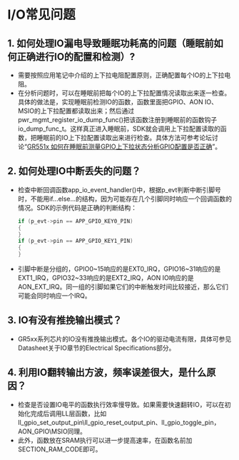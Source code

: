 # I/O常见问题



## 1. 如何处理IO漏电导致睡眠功耗高的问题（睡眠前如何正确进行IO的配置和检测）?

- 需要按照应用笔记中介绍的上下拉电阻配置原则，正确配置每个IO的上下拉电阻。
- 在分析问题时，可以在睡眠前把每个IO的上下拉配置情况读取出来逐一检查。具体的做法是，实现睡眠前检测IO的函数，函数里面把GPIO、AON IO、MSIO的上下拉配置都读取出来；然后通过pwr_mgmt_register_io_dump_func()把该函数注册到睡眠前的函数钩子io_dump_func_t。这样真正进入睡眠前，SDK就会调用上下拉配置读取的函数，把睡眠前的IO上下拉配置读取出来进行检查。具体方法可参考论坛讨论“[GR551x 如何在睡眠前测量GPIO上下拉状态分析GPIO配置是否正确](https://developers.goodix.com/zh/bbs/detail/66ed78f2b95140b0b8748a5f8f9aef80)”。



## 2. 如何处理IO中断丢失的问题？

- 检查中断回调函数app_io_event_handler()中，根据p_evt判断中断引脚号时，不能用if...else...的结构，因为可能存在几个引脚同时响应一个回调函数的情况。SDK的示例代码是正确的判断结构：

    ```c
    if (p_evt->pin == APP_GPIO_KEY0_PIN)
    {
    }
    if (p_evt->pin == APP_GPIO_KEY1_PIN)
    {
    }
    ```

- 引脚中断是分组的，GPIO0~15响应的是EXT0_IRQ，GPIO16~31响应的是EXT1_IRQ，GPIO32~33响应的是EXT2_IRQ，AON IO响应的是AON_EXT_IRQ。同一组的引脚如果它们的中断触发时间比较接近，那么它们可能会同时响应一个IRQ。



## 3. IO有没有推挽输出模式？

- GR5xx系列芯片的IO没有推挽输出模式。各个IO的驱动电流有限，具体可参见Datasheet关于IO章节的Electrical Specifications部分。



## 4. 利用IO翻转输出方波，频率误差很大，是什么原因？

- 检查是否设置IO电平的函数执行效率慢导致。如果需要快速翻转IO，可以在初始化完成后调用LL层函数，比如ll_gpio_set_output_pin\ll_gpio_reset_output_pin、ll_gpio_toggle_pin，AON_GPIO\MSIO同理。
- 此外，函数放在SRAM执行可以进一步提高速率，在函数名前加SECTION_RAM_CODE即可。